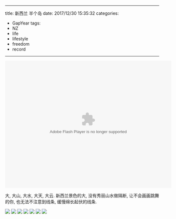 
---
title: 新西兰 半个岛 
date: 2017/12/30 15:35:32
categories: 
- GapYear
tags:
- NZ
- life
- lifestyle
- freedom
- record
---



<embed height="415" width="544" quality="high" allowfullscreen="true" type="application/x-shockwave-flash" src="//static.hdslb.com/miniloader.swf" flashvars="aid=15947363&page=1" pluginspage="http://www.adobe.com/shockwave/download/download.cgi?P1_Prod_Version=ShockwaveFlash"></embed>

大, 大山, 大水, 大天, 大云. 新西兰景色的大, 没有秀丽山水做隔断, 让不会画画跳舞的你, 也无法不注意到线条, 缓慢绵长起伏的线条. 

![](https://ws3.sinaimg.cn/large/006tKfTcgy1fni8u73jt0j31kw16oqv7.jpg)
![](https://ws4.sinaimg.cn/large/006tKfTcgy1fni8u3py4yj31kw16ou0x.jpg)
![](https://ws2.sinaimg.cn/large/006tKfTcgy1fni8u0dcr1j31kw16o1kz.jpg)
![](https://ws2.sinaimg.cn/large/006tKfTcgy1fni8tx7t20j31kw16ohdv.jpg)
![](https://ws1.sinaimg.cn/large/006tKfTcgy1fni8tu2gwhj31kw16oqv6.jpg)
![](https://ws3.sinaimg.cn/large/006tKfTcgy1fni8tr0ctnj31kw16okjm.jpg)
![](https://ws4.sinaimg.cn/large/006tKfTcgy1fni8to66b0j31kw16o7wi.jpg)

